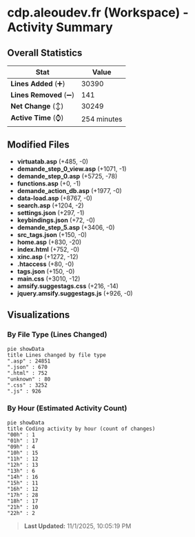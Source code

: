 # cdp.aleoudev.fr (Workspace) - Activity Summary 

## Overall Statistics

| Stat                   | Value                                                             |
| ---------------------- | ----------------------------------------------------------------- |
| **Lines Added** (➕)   | 30390                                          |
| **Lines Removed** (➖) | 141                                        |
| **Net Change** (↕)    | 30249                |
| **Active Time** (⌚)   | 254 minutes |


## Modified Files
- **virtuatab.asp** (+485, -0)
- **demande_step_0_view.asp** (+1071, -1)
- **demande_step_0.asp** (+5725, -78)
- **functions.asp** (+0, -1)
- **demande_action_db.asp** (+1977, -0)
- **data-load.asp** (+8767, -0)
- **search.asp** (+1204, -2)
- **settings.json** (+297, -1)
- **keybindings.json** (+72, -0)
- **demande_step_5.asp** (+3406, -0)
- **src_tags.json** (+150, -0)
- **home.asp** (+830, -20)
- **index.html** (+752, -0)
- **xinc.asp** (+1272, -12)
- **.htaccess** (+80, -0)
- **tags.json** (+150, -0)
- **main.css** (+3010, -12)
- **amsify.suggestags.css** (+216, -14)
- **jquery.amsify.suggestags.js** (+926, -0)

## Visualizations

### By File Type (Lines Changed)

```mermaid
pie showData
title Lines changed by file type
".asp" : 24851
".json" : 670
".html" : 752
"unknown" : 80
".css" : 3252
".js" : 926
```

### By Hour (Estimated Activity Count)

```mermaid
pie showData
title Coding activity by hour (count of changes)
"00h" : 1
"01h" : 17
"09h" : 4
"10h" : 15
"11h" : 12
"12h" : 13
"13h" : 6
"14h" : 16
"15h" : 11
"16h" : 12
"17h" : 28
"18h" : 17
"21h" : 10
"22h" : 2
```


> **Last Updated:** 11/1/2025, 10:05:19 PM